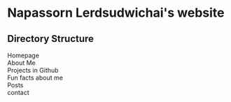 # Napassorn Lerdsudwichai's website

## Directory Structure
Homepage  
  About Me  
  Projects in Github  
  Fun facts about me  
  Posts  
  contact  
